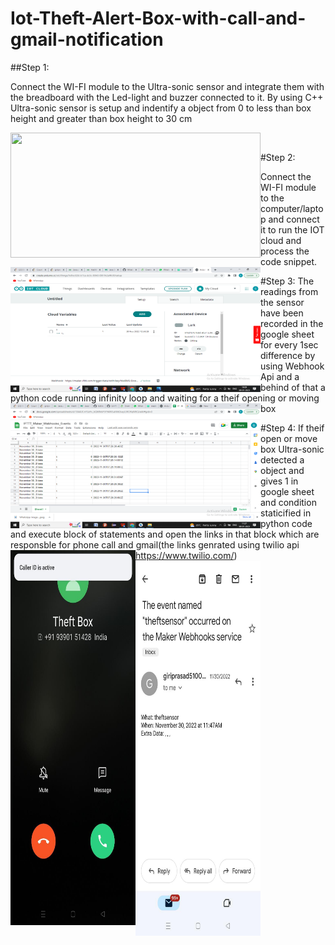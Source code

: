 # Iot-Theft-Alert-Box-with-call-and-gmail-notification

##Step 1:

Connect the WI-FI module to the Ultra-sonic sensor and integrate them with the breadboard with the Led-light and buzzer connected to it.
By using C++ Ultra-sonic sensor is setup and indentify a object from 0 to less than box height and greater than box height to 30 cm

<a href="url"><img src="https://github.com/giriprasad51/Iot-Theft-Alert-Box-with-call-and-gmail-notification/blob/main/imgs/Picture1.png" align="left" height="200" width="400" ></a><br />



#Step 2:

Connect the WI-FI module to the computer/laptop and connect it to run the IOT cloud and process the code snippet.
<a href="url"><img src="https://github.com/giriprasad51/Iot-Theft-Alert-Box-with-call-and-gmail-notification/blob/main/imgs/Screenshot%20(261).png" align="left" height="200" width="400" ></a><br />



#Step 3: 
The readings from the sensor have been recorded in the google sheet for every 1sec difference by using Webhook Api and a behind of that a python code running infinity loop and waiting for a theif opening or moving box
<a href="url"><img src="https://github.com/giriprasad51/Iot-Theft-Alert-Box-with-call-and-gmail-notification/blob/main/imgs/Screenshot%20(265).png" align="left" height="200" width="400" ></a><br />




#Step 4: 
If theif open or move box Ultra-sonic detected a object and gives 1 in google sheet and condition staticified in python code and execute block of statements and open the links in that block which are responsble for phone call and gmail(the links genrated using twilio api https://www.twilio.com/) 
<a href="url"><img src="https://github.com/giriprasad51/Iot-Theft-Alert-Box-with-call-and-gmail-notification/blob/main/imgs/WhatsApp%20Image%202023-01-08%20at%2011.23.56.jpeg" align="left" height="600" width="200" ></a>
<a href="url"><img src="https://github.com/giriprasad51/Iot-Theft-Alert-Box-with-call-and-gmail-notification/blob/main/imgs/WhatsApp%20Image%202023-01-08%20at%2010.22.18.jpeg" align="left" height="600" width="200" ></a>




